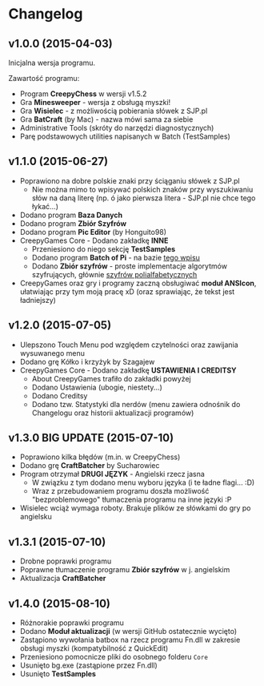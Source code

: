 Changelog
=========

v1.0.0 (2015-04-03)
-------------------

Inicjalna wersja programu.

Zawartość programu:

- Program **CreepyChess** w wersji v1.5.2
- Gra **Minesweeper** - wersja z obsługą myszki!
- Gra **Wisielec** - z możliwością pobierania słówek z SJP.pl
- Gra **BatCraft** (by Mac) - nazwa mówi sama za siebie
- Administrative Tools (skróty do narzędzi diagnostycznych)
- Parę podstawowych utilities napisanych w Batch (TestSamples)

v1.1.0 (2015-06-27)
-------------------

- Poprawiono na dobre polskie znaki przy ściąganiu słówek z SJP.pl
  - Nie można mimo to wpisywać polskich znaków przy wyszukiwaniu słów na daną
    literę (np. ó jako pierwsza litera - SJP.pl nie chce tego łykać...)
- Dodano program **Baza Danych**
- Dodano program **Zbiór Szyfrów**
- Dodano program **Pic Editor** (by Honguito98)
- CreepyGames Core - Dodano zakładkę **INNE**
  - Przeniesiono do niego sekcję **TestSamples**
  - Dodano program **Batch of Pi** - na bazie [tego wpisu](https://thedailywtf.com/articles/Stupid-Coding-Tricks-A-Batch-of-Pi)
  - Dodano **Zbiór szyfrów** - proste implementacje algorytmów szyfrujących,
    głównie [szyfrów polialfabetycznych](https://pl.wikipedia.org/wiki/Szyfr_polialfabetyczny)
- CreepyGames oraz gry i programy zaczną obsługiwać **moduł ANSIcon**,
  ułatwiając przy tym moją pracę xD (oraz sprawiając, że tekst jest ładniejszy)

v1.2.0 (2015-07-05)
-------------------

- Ulepszono Touch Menu pod względem czytelności oraz zawijania wysuwanego menu
- Dodano grę Kółko i krzyżyk by Szagajew
- CreepyGames Core - Dodano zakładkę **USTAWIENIA I CREDITSY**
  - About CreepyGames trafiło do zakładki powyżej
  - Dodano Ustawienia (ubogie, niestety...)
  - Dodano Creditsy
  - Dodano tzw. Statystyki dla nerdów (menu zawiera odnośnik do Changelogu
    oraz historii aktualizacji programów)

v1.3.0 BIG UPDATE (2015-07-10)
------------------------------

- Poprawiono kilka błędów (m.in. w CreepyChess)
- Dodano grę **CraftBatcher** by Sucharowiec
- Program otrzymał **DRUGI JĘZYK** - Angielski rzecz jasna
  - W związku z tym dodano menu wyboru języka (i te ładne flagi... :D)
  - Wraz z przebudowaniem programu doszła możliwość "bezproblemowego"
    tłumaczenia programu na inne języki :P
- Wisielec wciąż wymaga roboty. Brakuje plików ze słówkami do gry po angielsku

v1.3.1 (2015-07-10)
-------------------

- Drobne poprawki programu
- Poprawne tłumaczenie programu **Zbiór szyfrów** w j. angielskim
- Aktualizacja **CraftBatcher**


v1.4.0 (2015-08-10)
-------------------

- Różnorakie poprawki programu
- Dodano **Moduł aktualizacji** (w wersji GitHub ostatecznie wycięto)
- Zastąpiono wywołania batbox na rzecz programu Fn.dll w zakresie obsługi myszki
  (kompatybilność z QuickEdit)
- Przeniesiono pomocnicze pliki do osobnego folderu `Core`
- Usunięto bg.exe (zastąpione przez Fn.dll)
- Usunięto **TestSamples**

